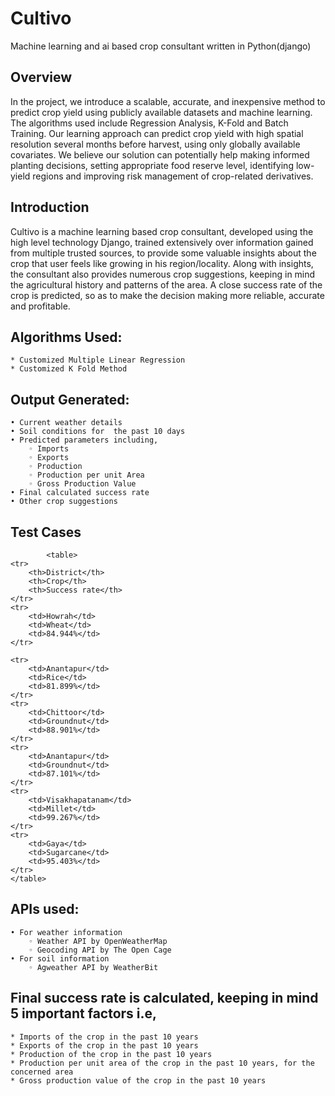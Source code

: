 # Cultivo
Machine learning and ai based crop consultant written in Python(django)

## Overview
In the project, we introduce a scalable, accurate, and inexpensive method to predict crop yield using publicly available datasets and machine learning. The algorithms used include Regression Analysis, K-Fold and Batch Training. Our learning approach can predict crop yield with high spatial resolution several months before harvest, using only globally available covariates. We believe our solution can potentially help making informed planting decisions, setting appropriate food reserve level, identifying low-yield regions and improving risk management of crop-related derivatives.

## Introduction
Cultivo is a machine learning based crop consultant, developed using the high level technology Django, trained extensively over information gained from multiple trusted sources, to provide some valuable insights about the crop that user feels like growing in his region/locality. Along with insights, the consultant also provides numerous crop suggestions, keeping in mind the agricultural history and patterns of the area. A close success rate of the crop is predicted, so as to make the decision making more reliable, accurate and profitable.

## Algorithms Used:  </br>
    * Customized Multiple Linear Regression
    * Customized K Fold Method

## Output Generated:  </br>
    • Current weather details
    • Soil conditions for  the past 10 days
    • Predicted parameters including,
        ◦ Imports
        ◦ Exports
        ◦ Production
        ◦ Production per unit Area
        ◦ Gross Production Value
    • Final calculated success rate
    • Other crop suggestions

## Test Cases  

			<table>
    <tr>
        <th>District</th>
        <th>Crop</th>
        <th>Success rate</th>
    </tr>
    <tr>
        <td>Howrah</td>
        <td>Wheat</td>
        <td>84.944%</td>
    </tr>

    <tr>
        <td>Anantapur</td>
        <td>Rice</td>
        <td>81.899%</td>
    </tr>
    <tr>
        <td>Chittoor</td>
        <td>Groundnut</td>
        <td>88.901%</td>
    </tr>
    <tr>
        <td>Anantapur</td>
        <td>Groundnut</td>
        <td>87.101%</td>
    </tr>
    <tr>
        <td>Visakhapatanam</td>
        <td>Millet</td>
        <td>99.267%</td>
    </tr>
    <tr>
        <td>Gaya</td>
        <td>Sugarcane</td>
        <td>95.403%</td>
    </tr>
	</table>


## APIs used:
    • For weather information
        ◦ Weather API by OpenWeatherMap
        ◦ Geocoding API by The Open Cage
    • For soil information
        ◦ Agweather API by WeatherBit

## Final success rate is calculated, keeping in mind 5 important factors i.e, 
	* Imports of the crop in the past 10 years 
	* Exports of the crop in the past 10 years 
	* Production of the crop in the past 10 years 
	* Production per unit area of the crop in the past 10 years, for the concerned area 
	* Gross production value of the crop in the past 10 years
	


